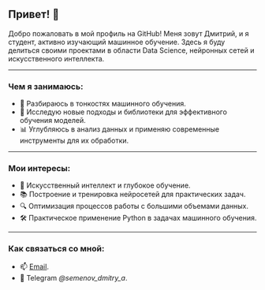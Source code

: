 ## Привет! 👋

Добро пожаловать в мой профиль на GitHub! Меня зовут Дмитрий, и я студент, активно изучающий машинное обучение. Здесь я буду делиться своими проектами в области Data Science, нейронных сетей и искусственного интеллекта.

---

### Чем я занимаюсь:
- 🧠 Разбираюсь в тонкостях машинного обучения.
- 🚀 Исследую новые подходы и библиотеки для эффективного обучения моделей.
- 📊 Углубляюсь в анализ данных и применяю современные инструменты для их обработки.

---

### Мои интересы:
- 🤖 Искусственный интеллект и глубокое обучение.
- 📚 Построение и тренировка нейросетей для практических задач.
- 🔍 Оптимизация процессов работы с большими объемами данных.
- 🛠️ Практическое применение Python в задачах машинного обучения.

---

### Как связаться со мной:
- 📫 [Email](mailto:sem.dmitry.a@yandex.ru).
- 💬 Telegram *@semenov_dmitry_a*.

